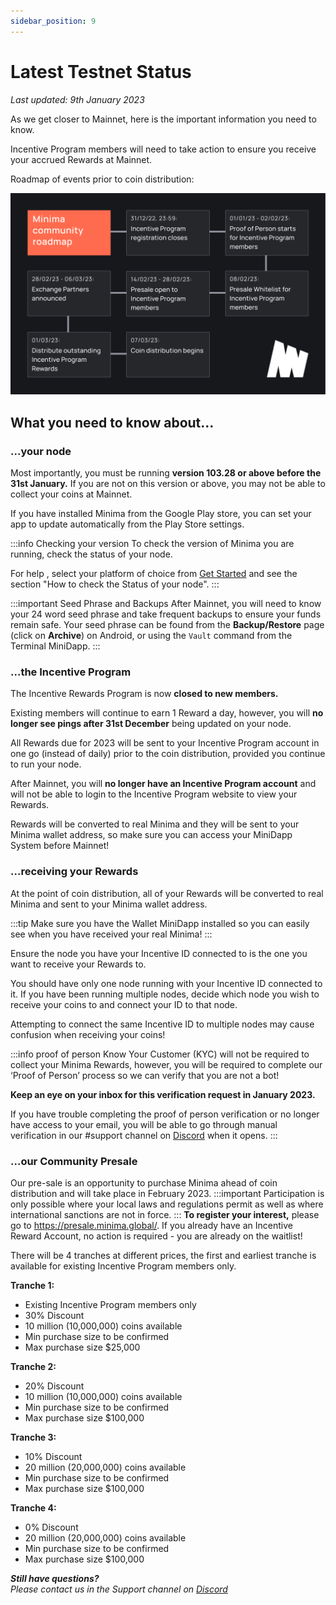 ```yaml
---
sidebar_position: 9
---
```


# Latest Testnet Status

*Last updated: 9th January 2023*

As we get closer to Mainnet, here is the important information you need to know.

Incentive Program members will need to take action to ensure you receive your accrued Rewards at Mainnet.

Roadmap of events prior to coin distribution:

![Community Roadmap](/img/runanode/Community_Roadmap_Graphic_v4.png)

## What you need to know about… 

### ...your node
Most importantly, you must be running **version 103.28 or above before the 31st January.** If you are not on this version or above, you may not be able to collect your coins at Mainnet. 

If you have installed Minima from the Google Play store, you can set your app to update automatically from the Play Store settings.

:::info Checking your version
To check the version of Minima you are running, check the status of your node.

For help , select your platform of choice from [Get Started](/docs/runanode/get_started) and see the section "How to check the Status of your node".
:::

:::important Seed Phrase and Backups
After Mainnet, you will need to know your 24 word seed phrase and take frequent backups to ensure your funds remain safe. 
Your seed phrase can be found from the **Backup/Restore** page (click on **Archive**) on Android, or using the `Vault` command from the Terminal MiniDapp. 
:::

### ...the Incentive Program
The Incentive Rewards Program is now **closed to new members.**

Existing members will continue to earn 1 Reward a day, however, you will **no longer see pings after 31st December** being updated on your node.

All Rewards due for 2023 will be sent to your Incentive Program account in one go (instead of daily) prior to the coin distribution, provided you continue to run your node.

After Mainnet, you will **no longer have an Incentive Program account** and will not be able to login to the Incentive Program website to view your Rewards. 

Rewards will be converted to real Minima and they will be sent to your Minima wallet address, so make sure you can access your MiniDapp System before Mainnet! 

### ...receiving your Rewards
At the point of coin distribution, all of your Rewards will be converted to real Minima and sent to your Minima wallet address.

:::tip
Make sure you have the Wallet MiniDapp installed so you can easily see when you have received your real Minima! 
:::

Ensure the node you have your Incentive ID connected to is the one you want to receive your Rewards to.

You should have only one node running with your Incentive ID connected to it. If you have been running multiple nodes, decide which node you wish to receive your coins to and connect your ID to that node.

Attempting to connect the same Incentive ID to multiple nodes may cause confusion when receiving your coins! 

:::info proof of person
Know Your Customer (KYC) will not be required to collect your Minima Rewards, however, you will be required to complete our ‘Proof of Person’ process so we can verify that you are not a bot!

**Keep an eye on your inbox for this verification request in January 2023.**

If you have trouble completing the proof of person verification or no longer have access to your email, you will be able to go through manual verification in our #support channel on [Discord](https://discord.gg/minima) when it opens.
:::

### ...our Community Presale

Our pre-sale is an opportunity to purchase Minima ahead of coin distribution and will take place in February 2023.
:::important
Participation is only possible where your local laws and regulations permit as well as where international sanctions are not in force.
:::
**To register your interest,** please go to https://presale.minima.global/. If you already have an Incentive Reward Account, no action is required - you are already on the waitlist!

There will be 4 tranches at different prices, the first and earliest tranche is available for existing Incentive Program members only.

**Tranche 1:**
- Existing Incentive Program members only
- 30% Discount
- 10 million (10,000,000) coins available
- Min purchase size to be confirmed
- Max purchase size $25,000

**Tranche 2:**
- 20% Discount
- 10 million (10,000,000) coins available
- Min purchase size to be confirmed
- Max purchase size $100,000

**Tranche 3:** 
- 10% Discount
- 20 million (20,000,000) coins available
- Min purchase size to be confirmed
- Max purchase size $100,000

**Tranche 4:**
- 0% Discount
- 20 million (20,000,000) coins available
- Min purchase size to be confirmed
- Max purchase size $100,000


***Still have questions?***<br/>
*Please contact us in the Support channel on [Discord](https://discord.gg/minima)*